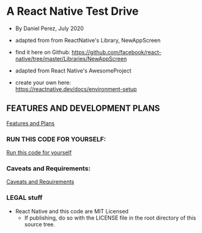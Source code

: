 # A React Native Test Drive
- By Daniel Perez, July 2020

- adapted from from ReactNative's Library, NewAppScreen

- find it here on Github:
https://github.com/facebook/react-native/tree/master/Libraries/NewAppScreen

- adapted from React Native's AwesomeProject

- create your own here:  
https://reactnative.dev/docs/environment-setup  

## FEATURES AND DEVELOPMENT PLANS
[Features and Plans](./about.md)

### RUN THIS CODE FOR YOURSELF:
[Run this code for yourself](./runThisCode.md)

### Caveats and Requirements:
[Caveats and Requirements](./caveats.md)

### LEGAL stuff
  - React Native and this code are MIT Licensed
    - If publishing, do so with the LICENSE file in the root directory of this source tree.
